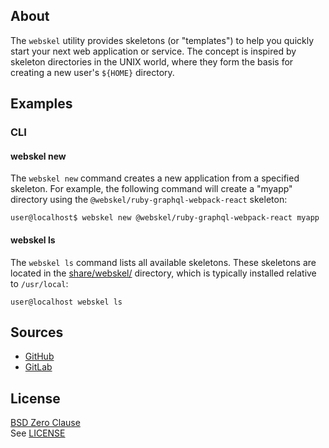 ## About

The `webskel` utility provides skeletons (or "templates") to help you quickly
start your next web application or service. The concept is inspired by skeleton
directories in the UNIX world, where they form the basis for creating a new
user's `${HOME}` directory.

## Examples

### CLI

#### webskel new

The `webskel new` command creates a new application from a specified skeleton.
For example, the following command will create a "myapp" directory using the
`@webskel/ruby-graphql-webpack-react` skeleton:

    user@localhost$ webskel new @webskel/ruby-graphql-webpack-react myapp

#### webskel ls

The `webskel ls` command lists all available skeletons. These skeletons are
located in the [share/webskel/](share/webskel) directory, which is typically
installed relative to `/usr/local`:

	user@localhost webskel ls

## Sources

* [GitHub](https://github.com/webskel/cli#readme)
* [GitLab](https://gitlab.com/webskel/cli#readme)

## License

[BSD Zero Clause](https://choosealicense.com/licenses/0bsd/) <br>
See [LICENSE](./LICENSE)
